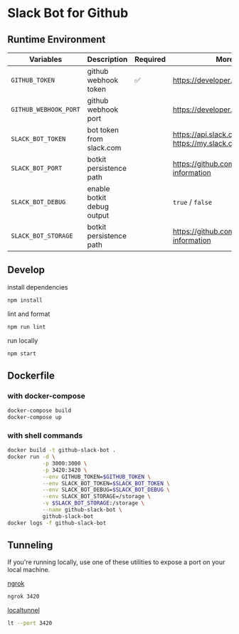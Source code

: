 # Slack Bot for Github


## Runtime Environment

| Variables             | Description                | Required           | More Information                                                        |
|-----------------------|----------------------------|--------------------|-------------------------------------------------------------------------|
| `GITHUB_TOKEN`        | github webhook token       | :white_check_mark: | https://developer.github.com/webhooks/                                  |
| `GITHUB_WEBHOOK_PORT` | github webhook port        |                    | https://developer.github.com/webhooks/                                  |
| `SLACK_BOT_TOKEN`     | bot token from slack.com   |                    | https://api.slack.com/bot-users / https://my.slack.com/services/new/bot |
| `SLACK_BOT_PORT`      | botkit persistence path    |                    | https://github.com/howdyai/botkit#storing-information                   |
| `SLACK_BOT_DEBUG`     | enable botkit debug output |                    | `true` / `false`                                                        |
| `SLACK_BOT_STORAGE`   | botkit persistence path    |                    | https://github.com/howdyai/botkit#storing-information                   |


## Develop

install dependencies

```bash
npm install
```

lint and format

```bash
npm run lint
```

run locally

```bash
npm start
```


## Dockerfile

### with docker-compose

```bash
docker-compose build
docker-compose up
```

### with shell commands

```bash
docker build -t github-slack-bot .
docker run -d \
           -p 3000:3000 \
           -p 3420:3420 \
           --env GITHUB_TOKEN=$GITHUB_TOKEN \
           --env SLACK_BOT_TOKEN=$SLACK_BOT_TOKEN \
           --env SLACK_BOT_DEBUG=$SLACK_BOT_DEBUG \
           --env SLACK_BOT_STORAGE=/storage \
           -v $SLACK_BOT_STORAGE:/storage \
           --name github-slack-bot \
           github-slack-bot
docker logs -f github-slack-bot
```


## Tunneling

If you're running locally, use one of these utilities to expose a port on your local machine.

[ngrok](ngrok.com)

```bash
ngrok 3420
```

[localtunnel](localtunnel.me)

```bash
lt --port 3420
```
